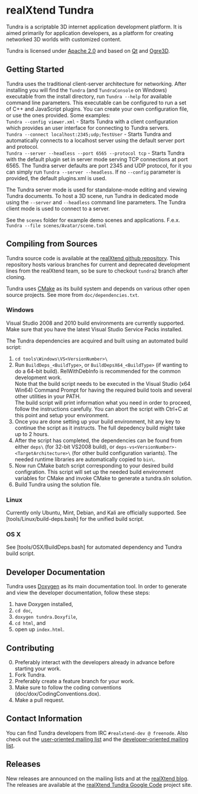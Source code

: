 realXtend Tundra
================

Tundra is a scriptable 3D internet application development platform. It is aimed primarily for application developers, as a platform for creating networked 3D worlds with customized content.

Tundra is licensed under [Apache 2.0] and based on [Qt] and [Ogre3D].

Getting Started
---------------

Tundra uses the traditional client-server architecture for networking. After installing you will find the `Tundra` (and `TundraConsole` on Windows) executable from the install directory, run `Tundra --help` for available command line parameters.
This executable can be configured to run a set of C++ and JavaScript plugins. You can create your own configuration file, or use the ones provided. Some examples:  
`Tundra --config viewer.xml` - Starts Tundra with a client configuration which provides an user interface for connecting to Tundra servers.  
`Tundra --connect localhost:2345;udp;TestUser` - Starts Tundra and automatically connects to a localhost server using the default server port and protocol.  
`Tundra --server --headless --port 6565 --protocol tcp` - Starts Tundra with the default plugin set in server mode serving TCP connections at port 6565. The Tundra server defaults are port 2345 and UDP protocol, for it you can simply run `Tundra --server --headless`. If no `--config` parameter is provided, the default plugins.xml is used.  

The Tundra server mode is used for standalone-mode editing and viewing Tundra documents. To host a 3D scene, run Tundra in dedicated mode using the `--server` and `--headless` command line parameters. The Tundra client mode is used to connect to a server.

See the `scenes` folder for example demo scenes and applications. F.e.x. `Tundra --file scenes/Avatar/scene.txml`

Compiling from Sources
----------------------

Tundra source code is available at the [realXtend github repository]. This repository hosts various branches for current and deprecated development lines from the realXtend team, so be sure to checkout `tundra2` branch after cloning.

Tundra uses [CMake] as its build system and depends on various other open source projects. See more from `doc/dependencies.txt`.

### Windows

Visual Studio 2008 and 2010 build environments are currently supported. Make sure that you have the latest Visual Studio Service Packs installed.

The Tundra dependencies are acquired and built using an automated build script:  
1. `cd tools\Windows\VS<VersionNumber>\`  
2. Run `BuildDeps_<BuildType>`, or `BuildDepsX64_<BuildType>` (if wanting to do a 64-bit build). RelWithDebInfo is recommended for the common development work.  
   Note that the build script needs to be executed in the Visual Studio (x64 Win64) Command Prompt for having the required build tools and several other utilities in your PATH.  
   The build script will print information what you need in order to proceed, follow the instructions carefully. You can abort the script with Ctrl+C at this point and setup your environment.  
3. Once you are done setting up your build environment, hit any key to continue the script as it instructs. The full depedency build might take up to 2 hours.
4. After the script has completed, the dependencies can be found from either `deps\` (for 32-bit VS2008 build), or `deps-vs<VersionNumber>-<TargetArchitecture>\` (for other build configuration variants). The needed runtime libraries are automatically copied to `bin\`.  
5. Now run CMake batch script corresponding to your desired build configration. This script will set up the needed build environment variables for CMake and invoke CMake to generate a tundra.sln solution.  
6. Build Tundra using the solution file.

### Linux

Currently only Ubuntu, Mint, Debian, and Kali are officially supported. See [tools/Linux/build-deps.bash] for the unified build script. 

### OS X

See [tools/OSX/BuildDeps.bash] for automated dependency and Tundra build script.

Developer Documentation
-----------------------

Tundra uses [Doxygen] as its main documentation tool. In order to generate and view the developer documentation, follow these steps:
1. have Doxygen installed,  
2. `cd doc`,  
3. `doxygen tundra.Doxyfile`,  
4. `cd html`, and  
5. open up `index.html`.

Contributing
------------
0. Preferably interact with the developers already in advance before starting your work.
1. Fork Tundra.
2. Preferably create a feature branch for your work.
3. Make sure to follow the coding conventions (doc/dox/CodingConventions.dox).
4. Make a pull request.

Contact Information
-------------------

You can find Tundra developers from IRC `#realxtend-dev @ freenode`. Also check out the [user-oriented mailing list](http://groups.google.com/group/realxtend) and the [developer-oriented mailing list](http://groups.google.com/group/realxtend-dev).

Releases
--------

New releases are announced on the mailing lists and at the [realXtend blog]. The releases are available at the [realXtend Tundra Google Code] project site.

[Qt]:          http://qt.nokia.com/                            "Qt homepage"
[Ogre3D]:      http://www.ogre3d.org/                          "Ogre3D homepage"
[Apache 2.0]:  http://www.apache.org/licenses/LICENSE-2.0.txt  "Apache 2.0 license"
[CMake]:       http://www.cmake.org/                           "CMake homepage"
[realXtend blog]: http://www.realxtend.org                     "realXtend blog"
[realXtend github repository]: https://github.com/realXtend/naali/tree/tundra2 "realXtend Tundra repository"
[tools/build-mac-deps.bash]: https://github.com/realXtend/naali/blob/tundra2/tools/build-mac-deps.bash "tools/build-mac-deps.bash"
[tools/Ubuntu/build-deps.bash]: https://github.com/realXtend/naali/tree/tundra2/tools/Ubuntu/build-deps.bash "tools/Ubuntu/build-deps.bash"
[Doxygen]:  http://www.stack.nl/~dimitri/doxygen/ "doxygen homepage"
[realXtend Tundra Google Code]: http://code.google.com/p/realxtend-naali/downloads/list
